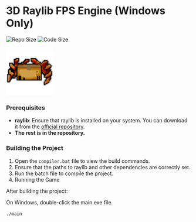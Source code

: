 # 3D Raylib FPS Engine (Windows Only)

![Repo Size](https://img.shields.io/github/repo-size/Yubbbey/3D-raylib-FPS-engine?label=Repo%20Size&color=blue)
![Code Size](https://img.shields.io/github/languages/code-size/Yubbbey/3D-raylib-FPS-engine?label=Code%20Size&color=green)

<img src="icon.png" alt="Project Icon" width="128">

### Prerequisites

- **raylib**: Ensure that raylib is installed on your system. You can download it from the [official repository](https://github.com/raysan5/raylib).
- **The rest is in the repository.**

### Building the Project

1. Open the `compiler.bat` file to view the build commands.
2. Ensure that the paths to raylib and other dependencies are correctly set.
3. Run the batch file to compile the project.
4. Running the Game

After building the project:

On Windows, double-click the main.exe file.

```bash
./main
```
